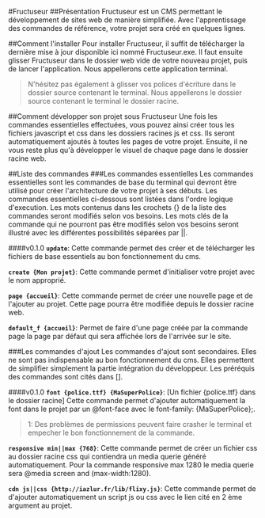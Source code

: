 #Fructuseur
##Présentation
Fructuseur est un CMS permettant le développement de sites web de manière simplifiée. Avec l'apprentissage des commandes de référence, votre projet sera créé en quelques lignes.

##Comment l'installer
Pour installer Fructuseur, il suffit de télécharger la dernière mise à jour disponible ici nommé Fructuseur.exe. Il faut ensuite glisser Fructuseur dans le dossier web vide de votre nouveau projet, puis de lancer l'application. Nous appellerons cette application terminal.

> N'hésitez pas également à glisser vos polices d'écriture dans le dossier source contenant le terminal. Nous appellerons le dossier source contenant le terminal le dossier racine.

##Comment développer son projet sous Fructuseur
Une fois les commandes essentielles effectuées, vous pouvez ainsi créer tous les fichiers javascript et css dans les dossiers racines js et css. Ils seront automatiquement ajoutés à toutes les pages de votre projet. Ensuite, il ne vous reste plus qu'à développer le visuel de chaque page dans le dossier racine web.

##Liste des commandes
###Les commandes essentielles
Les commandes essentielles sont les commandes de base du terminal qui devront être utilisé pour créer l'architecture de votre projet à ses débuts. Les commandes essentielles ci-dessous sont listées dans l'ordre logique d'execution. Les mots contenus dans les crochets {} de la liste des commandes seront modifiés selon vos besoins. Les mots clés de la commande qui ne pourront pas être modifiés selon vos besoins seront illustré avec les différentes possibilités séparées par ||.

####v0.1.0
**```update```**: Cette commande permet des créer et de télécharger les fichiers de base essentiels au bon fonctionnement du cms.

**```create {Mon projet}```**: Cette commande permet d'initialiser votre projet avec le nom approprié.

**```page {accueil}```**: Cette commande permet de créer une nouvelle page et de l'ajouter au projet. Cette page pourra être modifiée depuis le dossier racine web.

**```default_f {accueil}```**: Permet de faire d'une page créée par la commande page la page par défaut qui sera affichée lors de l'arrivée sur le site.

###Les commandes d'ajout
Les commandes d'ajout sont secondaires. Elles ne sont pas indispensable au bon fonctionnement du cms. Elles permettent de simplifier simplement la partie intégration du développeur. Les préréquis des commandes sont cités dans [].

####v0.1.0
**```font {police.ttf} {MaSuperPolice}```**: [Un fichier {police.ttf} dans le dossier racine] Cette commande permet d'ajouter automatiquement la font dans le projet par un @font-face avec le font-family: {MaSuperPolice};.
> 1: Des problèmes de permissions peuvent faire crasher le terminal et empecher le bon fonctionnement de la commande.

**```responsive min||max {768}```**: Cette commande permet de créer un fichier css au dossier racine css qui contiendra un media querie généré automatiquement. Pour la commande responsive max 1280 le media querie sera @media screen and (max-width:1280).

**```cdn js||css {http://iazlur.fr/lib/flixy.js}```**: Cette commande permet de d'ajouter automatiquement un script js ou css avec le lien cité en 2 ème argument au projet.